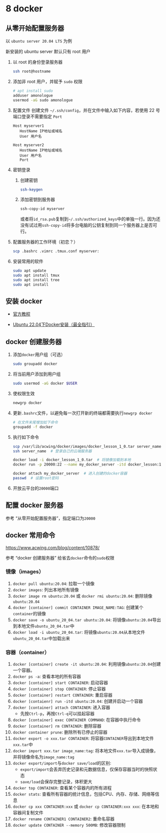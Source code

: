 

# 8 docker

## 从零开始配置服务器

以 `ubuntu server 20.04 LTS` 为例

新安装的 ubuntu server 默认只有 root 用户

1.   以 root 的身份登录服务器
     ```bash
     ssh root@hostname
     ```

2.   添加非 root 用户，并赋予 `sudo` 权限
     ```bash
     # apt install sudo
     adduser amonologue
     usermod -aG sudo amonologue
     ```

3.   配置文件
     创建文件 `~/.ssh/config`，并在文件中输入如下内容，若使用 22 号端口登录不需要指定 `Port`

     ```
     Host myserver1
     	HostName IP地址或域名
     	User 用户名
     
     Host myserver2
     	HostName IP地址或域名
     	User 用户名
     	Port
     ```

4.   密钥登录

     1.   创建密钥
          ```bash
          ssh-keygen
          ```

     2.   添加密钥到服务器
          ```bash
          ssh-copy-id myserver
          ```

          或者将`id_rsa.pub`复制到`~/.ssh/authorized_keys`中的单独一行。因为还没有试过用`ssh-copy-id`将多台电脑的公钥复制到同一个服务器上是否可行。

5.   配置服务器的工作环境（初恋？）
     ```bash
     scp .bashrc .vimrc .tmux.conf myserver:
     ```

6.   安装常用的软件
     ```bash
     sudo apt update
     sudo apt install tmux
     sudo apt install tree
     sudo apt install 
     ```

## 安装 docker

*   [官方教程](https://docs.docker.com/engine/install/ubuntu/)

*   [Ubuntu 22.04下Docker安装（最全指引）](https://blog.csdn.net/u011278722/article/details/137673353)

## docker 创建服务器

1.   添加`docker`用户组（可选）
     ```bash
     sudo groupadd docker
     ```

2.   将当前用户添加到用户组
     ```bash
     sudo usermod -aG docker $USER
     ```

3.   使权限生效
     ```bash
     newgrp docker
     ```

4.   更新`.bashrc`文件，以避免每一次打开新的终端都需要执行`newgrp docker`
     ```bash
     # 在文件末尾增加如下命令
     groupadd -f docker
     ```

5.   执行如下命令
     ```bash
     scp /var/lib/acwing/docker/images/docker_lesson_1_0.tar server_name:  # 将镜像上传到自己租的云端服务器
     ssh server_name  # 登录自己的云端服务器
     
     docker load -i docker_lesson_1_0.tar  # 将镜像加载到本地
     docker run -p 20000:22 --name my_docker_server -itd docker_lesson:1.0  # 创建并运行docker_lesson:1.0镜像
     
     docker attach my_docker_server  # 进入创建的docker容器
     passwd  # 设置root密码
     ```

6.   开放云平台的`20000`端口

## 配置 docker 服务器

参考 “从零开始配置服务器”，指定端口为`20000`



## docker 常用命令

https://www.acwing.com/blog/content/10878/

参考 “docker 创建服务器” 给省去`docker`命令的`sudo`权限

### 镜像（images）

1.   `docker pull ubuntu:20.04`: 拉取一个镜像
2.   `docker images`: 列出本地所有镜像
3.   `docker image rm ubuntu:20.04` 或 `docker rmi ubuntu:20.04`: 删除镜像`ubuntu:20.04`
4.   `docker [container] commit CONTAINER IMAGE_NAME:TAG`: 创建某个`container`的镜像
5.   `docker save -o ubuntu_20_04.tar ubuntu:20.04`: 将镜像`ubuntu:20.04`导出到本地文件`ubuntu_20_04.tar`中
6.   `docker load -i ubuntu_20_04.tar`: 将镜像`ubuntu:20.04`从本地文件`ubuntu_20_04.tar`中加载出来

### 容器（container）

1.   `docker [container] create -it ubuntu:20.04`: 利用镜像`ubuntu:20.04`创建一个容器。
2.   `docker ps -a`: 查看本地的所有容器
3.   `docker [container] start CONTAINER`: 启动容器
4.   `docker [container] stop CONTAINER`: 停止容器
5.   `docker [container] restart CONTAINER`: 重启容器
6.   `docker [contaienr] run -itd ubuntu:20.04`: 创建并启动一个容器
7.   `docker [container] attach CONTAINER`: 进入容器
     -   先按`Ctrl-p`，再按`Ctrl-q`可以挂起容器
8.   `docker [container] exec CONTAINER COMMAND`: 在容器中执行命令
9.   `docker [container] rm CONTAINER`: 删除容器
10.   `docker container prune`: 删除所有已停止的容器
11.   `docker export -o xxx.tar CONTAINER`: 将容器`CONTAINER`导出到本地文件`xxx.tar`中
12.   `docker import xxx.tar image_name:tag`: 将本地文件`xxx.tar`导入成镜像，并将镜像命名为`image_name:tag`
13.   `docker export/import`与`docker save/load`的区别: 
      -   `export/import`会丢弃历史记录和元数据信息，仅保存容器当时的快照状态
      -   `save/load`会保存完整记录，体积更大
14.   `docker top CONTAINER`: 查看某个容器内的所有进程
15.   `docker stats`: 查看所有容器的统计信息，包括CPU、内存、存储、网络等信息
16.   `docker cp xxx CONTAINER:xxx` 或 `docker cp CONTAINER:xxx xxx`: 在本地和容器间复制文件
17.   `docker rename CONTAINER1 CONTAINER2`: 重命名容器
18.   `docker update CONTAINER --memory 500MB`: 修改容器限制


